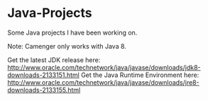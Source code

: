 Java-Projects
=============

Some Java projects I have been working on.

Note: Camenger only works with Java 8.

Get the latest JDK release here: http://www.oracle.com/technetwork/java/javase/downloads/jdk8-downloads-2133151.html
Get the Java Runtime Environment here: http://www.oracle.com/technetwork/java/javase/downloads/jre8-downloads-2133155.html